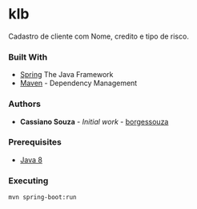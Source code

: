 # klb
Cadastro de cliente com Nome, credito e tipo de risco.


### Built With
* [Spring](https://spring.io/)  The Java Framework
* [Maven](https://maven.apache.org/) - Dependency Management

### Authors

* **Cassiano Souza** - *Initial work* - [borgessouza](https://github.com/borgessouza)


### Prerequisites

* [Java 8](https://www.java.com)

### Executing 
```
mvn spring-boot:run